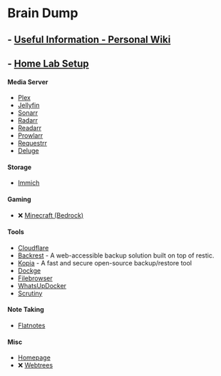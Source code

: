 #  Brain Dump

## - [Useful Information - Personal Wiki](https://github.com/bearded-papa/useful-information)

## - [Home Lab Setup](https://github.com/bearded-papa/homelab/)

#### Media Server
 - [Plex](https://github.com/bearded-papa/homelab/tree/main/plex/)
 - [Jellyfin](https://github.com/bearded-papa/homelab/tree/main/jellyfin)
 - [Sonarr](https://github.com/bearded-papa/homelab/tree/main/sonarr/)
 - [Radarr](https://github.com/bearded-papa/homelab/tree/main/radarr/)
 - [Readarr](https://github.com/bearded-papa/homelab/tree/main/readarr)
 - [Prowlarr](https://github.com/bearded-papa/homelab/tree/main/prowlarr/)
 - [Requestrr](https://github.com/bearded-papa/homelab/tree/main/requestrr/)
 - [Deluge](https://github.com/bearded-papa/homelab/tree/main/deluge/)

#### Storage
 - [Immich](https://github.com/bearded-papa/homelab/tree/main/immich)

#### Gaming

 - &#10060; [Minecraft (Bedrock)](https://github.com/bearded-papa/homelab/tree/main/minecraft-bedrock/)

#### Tools
 - [Cloudflare](https://github.com/bearded-papa/homelab/tree/main/cloudflare/)
 - [Backrest](https://github.com/bearded-papa/homelab/tree/main/backrest) - A web-accessible backup solution built on top of restic.
 - [Kopia](https://github.com/bearded-papa/homelab/tree/main/kopia) - A fast and secure open-source backup/restore tool
 - [Dockge](https://github.com/bearded-papa/homelab/tree/main/dockge/)
 - [Filebrowser](https://github.com/bearded-papa/homelab/tree/main/filebrowser/)
 - [WhatsUpDocker](https://github.com/bearded-papa/homelab/tree/main/whatsupdocker)
 - [Scrutiny](https://github.com/bearded-papa/homelab/tree/main/scrutiny/)

#### Note Taking
 - [Flatnotes](https://github.com/bearded-papa/homelab/tree/main/flatnotes/)

#### Misc
 - [Homepage](https://github.com/bearded-papa/homelab/tree/main/homepage/)
 - &#10060; [Webtrees](https://github.com/bearded-papa/homelab/tree/main/webtrees/)
